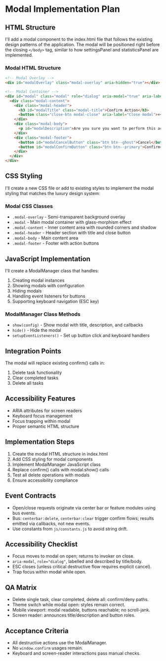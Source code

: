 # Modal Implementation Plan

## HTML Structure

I'll add a modal component to the index.html file that follows the existing design patterns of the application. The modal will be positioned right before the closing `</body>` tag, similar to how settingsPanel and statisticsPanel are implemented.

### Modal HTML Structure
```html
<!-- Modal Overlay -->
<div id="modalOverlay" class="modal-overlay" aria-hidden="true"></div>

<!-- Modal Container -->
<div id="modal" class="modal" role="dialog" aria-modal="true" aria-labelledby="modalTitle" aria-describedby="modalDescription">
  <div class="modal-content">
    <div class="modal-header">
      <h3 id="modalTitle" class="modal-title">Confirm Action</h3>
      <button class="close-btn modal-close" aria-label="Close modal">×</button>
    </div>
    <div class="modal-body">
      <p id="modalDescription">Are you sure you want to perform this action?</p>
    </div>
    <div class="modal-footer">
      <button id="modalCancelButton" class="btn btn--ghost">Cancel</button>
      <button id="modalConfirmButton" class="btn btn--primary">Confirm</button>
    </div>
  </div>
</div>
```

## CSS Styling

I'll create a new CSS file or add to existing styles to implement the modal styling that matches the luxury design system:

### Modal CSS Classes
- `.modal-overlay` - Semi-transparent background overlay
- `.modal` - Main modal container with glass-morphism effect
- `.modal-content` - Inner content area with rounded corners and shadow
- `.modal-header` - Header section with title and close button
- `.modal-body` - Main content area
- `.modal-footer` - Footer with action buttons

## JavaScript Implementation

I'll create a ModalManager class that handles:
1. Creating modal instances
2. Showing modals with configuration
3. Hiding modals
4. Handling event listeners for buttons
5. Supporting keyboard navigation (ESC key)

### ModalManager Class Methods
- `show(config)` - Show modal with title, description, and callbacks
- `hide()` - Hide the modal
- `setupEventListeners()` - Set up button click and keyboard handlers

## Integration Points

The modal will replace existing confirm() calls in:
1. Delete task functionality
2. Clear completed tasks
3. Delete all tasks

## Accessibility Features

- ARIA attributes for screen readers
- Keyboard focus management
- Focus trapping within modal
- Proper semantic HTML structure

## Implementation Steps

1. Create the modal HTML structure in index.html
2. Add CSS styling for modal components
3. Implement ModalManager JavaScript class
4. Replace confirm() calls with modal.show() calls
5. Test all delete operations with modals
6. Ensure accessibility compliance

## Event Contracts
- Open/close requests originate via center bar or feature modules using bus events.
- Bus: `centerbar:delete`, `centerbar:clear` trigger confirm flows; results emitted via callbacks, not new events.
- Use constants from `js/constants.js` to avoid string drift.

## Accessibility Checklist
- Focus moves to modal on open; returns to invoker on close.
- `aria-modal`, `role="dialog"`, labelled and described by title/body.
- ESC closes (unless critical destructive flow requires explicit cancel).
- Trap focus within modal while open.

## QA Matrix
- Delete single task, clear completed, delete all: confirm/deny paths.
- Theme switch while modal open: styles remain correct.
- Mobile viewport: modal readable, buttons reachable; no scroll-jank.
- Screen reader: announces title/description and button roles.

## Acceptance Criteria
- All destructive actions use the ModalManager.
- No `window.confirm` usages remain.
- Keyboard and screen-reader interactions pass manual checks.
